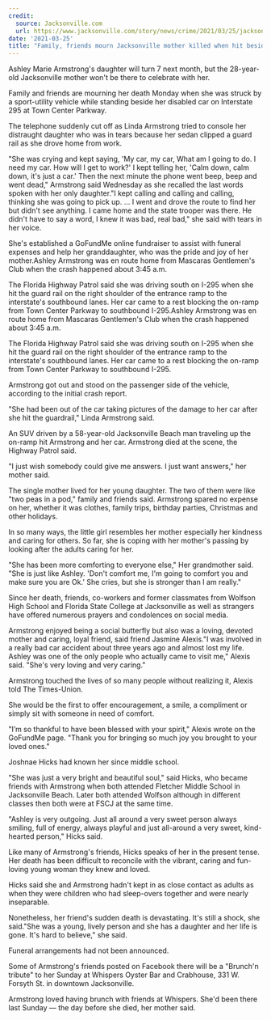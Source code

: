 ```yaml
---
credit:
  source: Jacksonville.com
  url: https://www.jacksonville.com/story/news/crime/2021/03/25/jacksonville-mother-killed-295-leaves-behind-6-year-old-child/6964944002/
date: '2021-03-25'
title: "Family, friends mourn Jacksonville mother killed when hit beside her disabled car in I-295"
---
```

Ashley Marie Armstrong's daughter will turn 7 next month, but the 28-year-old Jacksonville mother won't be there to celebrate with her.

Family and friends are mourning her death Monday when she was struck by a sport-utility vehicle while standing beside her disabled car on Interstate 295 at Town Center Parkway.

The telephone suddenly cut off as Linda Armstrong tried to console her distraught daughter who was in tears because her sedan clipped a guard rail as she drove home from work.

"She was crying and kept saying, 'My car, my car, What am I going to do. I need my car. How will I get to work?' I kept telling her, 'Calm down, calm down, it's just a car.' Then the next minute the phone went beep, beep and went dead," Armstrong said Wednesday as she recalled the last words spoken with her only daughter."I kept calling and calling and calling, thinking she was going to pick up. … I went and drove the route to find her but didn't see anything. I came home and the state trooper was there. He didn't have to say a word, I knew it was bad, real bad," she said with tears in her voice.

She's established a GoFundMe online fundraiser to assist with funeral expenses and help her granddaughter, who was the pride and joy of her mother.Ashley Armstrong was en route home from Mascaras Gentlemen's Club when the crash happened about 3:45 a.m.

The Florida Highway Patrol said she was driving south on I-295 when she hit the guard rail on the right shoulder of the entrance ramp to the interstate's southbound lanes. Her car came to a rest blocking the on-ramp from Town Center Parkway to southbound I-295.Ashley Armstrong was en route home from Mascaras Gentlemen's Club when the crash happened about 3:45 a.m.

The Florida Highway Patrol said she was driving south on I-295 when she hit the guard rail on the right shoulder of the entrance ramp to the interstate's southbound lanes. Her car came to a rest blocking the on-ramp from Town Center Parkway to southbound I-295.

Armstrong got out and stood on the passenger side of the vehicle, according to the initial crash report.

"She had been out of the car taking pictures of the damage to her car after she hit the guardrail," Linda Armstrong said.

An SUV driven by a 58-year-old Jacksonville Beach man traveling up the on-ramp hit Armstrong and her car. Armstrong died at the scene, the Highway Patrol said.

"I just wish somebody could give me answers. I just want answers," her mother said. 

The single mother lived for her young daughter. The two of them were like "two peas in a pod," family and friends said. Armstrong spared no expense on her, whether it was clothes, family trips, birthday parties, Christmas and other holidays. 

In so many ways, the little girl resembles her mother especially her kindness and caring for others. So far, she is coping with her mother's passing by looking after the adults caring for her.

"She has been more comforting to everyone else," Her grandmother said. "She is just like Ashley. 'Don't comfort me, I'm going to comfort you and make sure you are Ok.' She cries, but she is stronger than I am really."

Since her death, friends, co-workers and former classmates from Wolfson High School and Florida State College at Jacksonville as well as strangers have offered numerous prayers and condolences on social media.

Armstrong enjoyed being a social butterfly but also was a loving, devoted mother and caring, loyal friend, said friend Jasmine Alexis."I was involved in a really bad car accident about three years ago and almost lost my life. Ashley was one of the only people who actually came to visit me," Alexis said. "She's very loving and very caring."

Armstrong touched the lives of so many people without realizing it, Alexis told The Times-Union.

She would be the first to offer encouragement, a smile, a compliment or simply sit with someone in need of comfort.

"I’m so thankful to have been blessed with your spirit," Alexis wrote on the GoFundMe page. "Thank you for bringing so much joy you brought to your loved ones."

Joshnae Hicks had known her since middle school.

"She was just a very bright and beautiful soul," said Hicks, who became friends with Armstrong when both attended Fletcher Middle School in Jacksonville Beach. Later both attended Wolfson although in different classes then both were at FSCJ at the same time.

"Ashley is very outgoing. Just all around a very sweet person always smiling, full of energy, always playful and just all-around a very sweet, kind-hearted person," Hicks said.

Like many of Armstrong's friends, Hicks speaks of her in the present tense. Her death has been difficult to reconcile with the vibrant, caring and fun-loving young woman they knew and loved.

Hicks said she and Armstrong hadn't kept in as close contact as adults as when they were children who had sleep-overs together and were nearly inseparable.

Nonetheless, her friend's sudden death is devastating. It's still a shock, she said."She was a young, lively person and she has a daughter and her life is gone. It's hard to believe," she said.

Funeral arrangements had not been announced.

Some of Armstrong's friends posted on Facebook there will be a "Brunch'n tribute" to her Sunday at Whispers Oyster Bar and Crabhouse, 331 W. Forsyth St. in downtown Jacksonville.

Armstrong loved having brunch with friends at Whispers. She'd been there last Sunday — the day before she died, her mother said.

